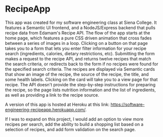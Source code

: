 # RecipeApp

This app was created for my software engineering class at Siena College. It features a Semantic UI frontend, and a NodeJS/Express backend that pulls recipe data from Edamam's Recipe API. The flow of the app starts at the home page, which features a pure CSS driven animation that cross fades between a series of images in a loop. Clicking on a button on that page takes you to a form that lets you enter filter information for your recipe search (ingredients, calories, dietary restrictions, etc). Submitting the form makes a request to the recipe API, and returns twelve recipes that match the search criteria, or redirects back to the form if no recipes were found for the specified search criteria. The recipes are displayed via Semantic cards that show an image of the recipe, the source of the recipe, the title, and some health labels. Clicking on the card will take you to a view page for that recipe. The API doesn't provide the step-by-step instructions for preparing the recipe, so the page lists nutrition information and the list of ingredients, as well as providing a link to the recipe source. 

A version of this app is hosted at Heroku at this link: https://software-engineering-recipeapp.herokuapp.com/.

If I was to expand on this project, I would add an option to view more recipes per search, add the ability to build a shopping list based on a selection of recipes, and add form validation on the search page.
